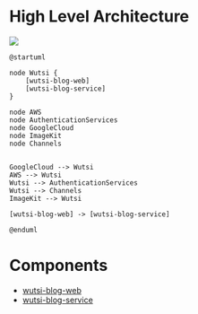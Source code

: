 # High Level Architecture

![](https://www.planttext.com/api/plantuml/img/TL0n3eCm3DpzYdmWNwYe6Agg8mD3nH285I85Ho9E6Qh-lK592nAj9z_vxBDT1LOpnya107cDeeqSh7Y2I75VLY1xvurSiE_4WGquF-o07RnA-xbjIX9vH68xABQUcgmBkNRntZYidOyw4zT96RnPpgWU5H6wa5RQAOMKfx8T99SDGYPN_CTq4tn7VnntO-1mRYhzF1Og99r-zWO0)

```plantuml
@startuml

node Wutsi {
    [wutsi-blog-web] 
    [wutsi-blog-service]
}

node AWS
node AuthenticationServices
node GoogleCloud
node ImageKit
node Channels


GoogleCloud --> Wutsi 
AWS --> Wutsi
Wutsi --> AuthenticationServices
Wutsi --> Channels
ImageKit --> Wutsi

[wutsi-blog-web] -> [wutsi-blog-service]

@enduml
```

# Components
- [wutsi-blog-web](wutsi-blog-web)
- [wutsi-blog-service](wutsi-blog-service)
